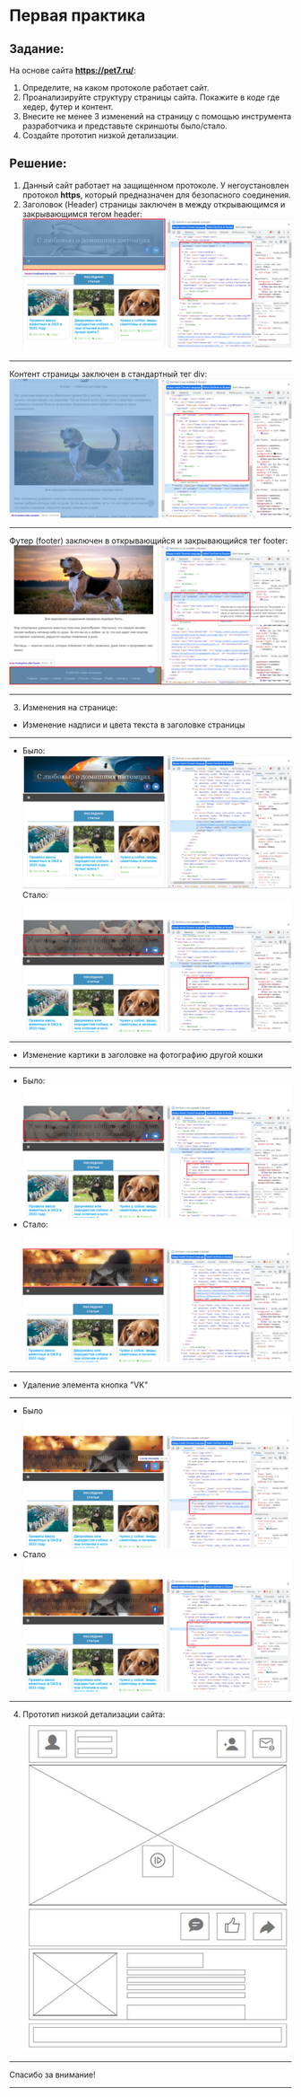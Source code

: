 # Первая практика
## Задание:
 На основе сайта **https://pet7.ru/**:
1. Определите, на каком протоколе работает сайт.
2. Проанализируйте структуру страницы сайта. Покажите в коде где хедер, футер и контент.
3. Внесите не менее 3 изменений на страницу с помощью инструмента разработчика и представьте скриншоты было/стало.
4. Создайте прототип низкой детализации.

## Решение:
1. Данный сайт работает на защищенном протоколе. У негоустановлен протокол **https**, который предназначен для безопасного соединения. 
2. Заголовок (Header) страницы заключен в между открывающимся и закрывающимся тегом header:
![Заголовок](Заголовок.png)
***
Контент страницы заключен в стандартный тег div:
![Контент](Контент.png)
***
Футер (footer) заключен в открывающийся и закрывающийся тег footer:
![Футер](Футер.png)
***
3. Изменения на странице:
* Изменение надписи и цвета текста в заголовке страницы
***
* Было:
![Надпись_было](Надпись_было.png)
Стало:
![Надпись_стало](Надпись_стало.png)
***
* Изменение картики в заголовке на фотографию другой кошки
***
* Было:
![Надпись_стало](Надпись_стало.png)
* Стало:
![Картинка_стало](Картинка_стало.png)
***
* Удаление элемента кнопка "VK"
***
* Было ![Удаление_было](Удаление_было.png)
* Стало ![Удаление_стало](Удаление_стало.png)
*** 
4. Прототип низкой детализации сайта:
![Сайт](Сайт.jpg)
***
Спасибо за внимание!
***

